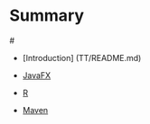 # Summary

\#

* \[Introduction\] \(TT/README.md\)

* [JavaFX](javafx.md)
* [R](r.md)
* [Maven](maven.md)



